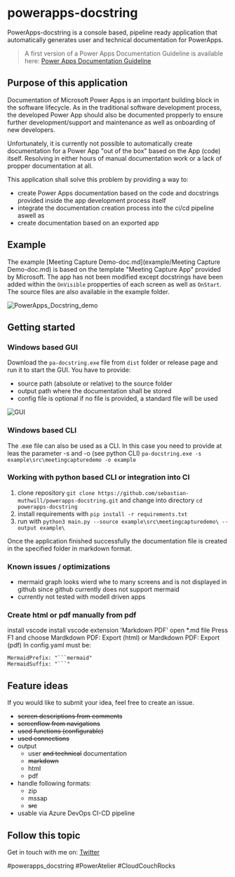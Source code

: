 # powerapps-docstring

PowerApps-docstring is a console based, pipeline ready application that automatically generates user and technical documentation for PowerApps.

> A first version of a Power Apps Documentation Guideline is available here: [Power Apps Documentation Guideline](docu/PoweApps_Documentation_Guideline.md)

## Purpose of this application
Documentation of Microsoft Power Apps is an important building block in the software lifecycle. As in the traditional software development process, the developed Power App should also be documented propperly to ensure further development/support and maintenance as well as onboarding of new developers.

Unfortunately, it is currently not possible to automatically create documentation for a Power App "out of the box" based on the App (code) itself. 
Resolving in either hours of manual documentation work or a lack of propper documentation at all.

This application shall solve this problem by providing a way to:
- create Power Apps documentation based on the code and docstrings provided inside the app development process itself
- integrate the documentation creation process into the ci/cd pipeline aswell as
- create documentation based on an exported app

## Example
The example [Meeting Capture Demo-doc.md](example/Meeting Capture Demo-doc.md) is based on the template "Meeting Capture App" provided by Microsoft. The app has not been modified except docstrings have been added within the `OnVisible` propperties of each screen as well as `OnStart`. The source files are also available in the example folder.

![PowerApps_Docstring_demo](https://user-images.githubusercontent.com/10375725/137876032-42aea559-bd16-4c23-a15d-4512dd12f524.gif)

## Getting started

### Windows based GUI
Download the `pa-docstring.exe` file from `dist` folder or release page and run it to start the GUI. You have to provide:
- source path (absolute or relative) to the source folder
- output path where the documentation shall be stored
- config file is optional if no file is provided, a standard file will be used

![GUI](https://github.com/sebastian-muthwill/powerapps-docstring/blob/main/docu/media/powerapps-docstring-gui.png?raw=true)

### Windows based CLI
The .exe file can also be used as a CLI. In this case you need to provide at leas the parameter -s and -o (see python CLI)
``pa-docstring.exe -s example\src\meetingcapturedemo -o example``

### Working with python based CLI or integration into CI  
1. clone repository `git clone https://github.com/sebastian-muthwill/powerapps-docstring.git` and change into directory `cd powerapps-docstring`
2. install requirements with `pip install -r requirements.txt`
3. run with `python3 main.py --source example\src\meetingcapturedemo\ --output example\`

Once the application finished successfully the documentation file is created in the specified folder in markdown format.

### Known issues / optimizations
- mermaid graph looks wierd whe to many screens and is not displayed in github since github currently does not support mermaid
- currently not tested with modell driven apps

### Create html or pdf manually from pdf
install vscode
install vscode extension 'Markdown PDF'
open *.md file
Press F1 and choose Mardkdown PDF: Export (html) or Mardkdown PDF: Export (pdf)
In config.yaml must be:
```
MermaidPrefix: "```mermaid"
MermaidSuffix: "```"
```

## Feature ideas
If you would like to submit your idea, feel free to create an issue.

- ~~screen descriptions from comments~~
- ~~screenflow from navigations~~
- ~~used functions  (configurable)~~
- ~~used connections~~
- output
  - user ~~and technical~~ documentation
  - ~~markdown~~
  - html
  - pdf
- handle following formats:
  - zip
  - mssap
  - ~~src~~
- usable via Azure DevOps CI-CD pipeline

## Follow this topic
Get in touch with me on: [Twitter](https://twitter.com/waszumkuckuck)

#powerapps_docstring #PowerAtelier #CloudCouchRocks 
